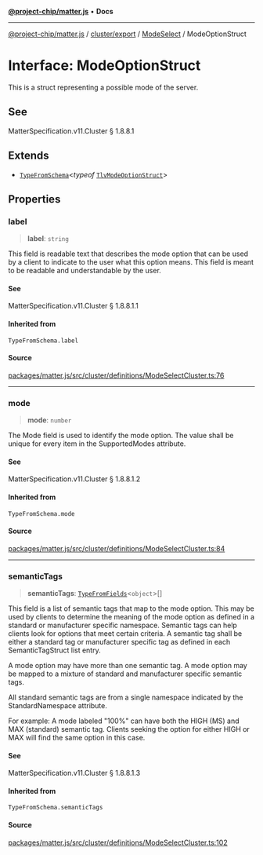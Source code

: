 [**@project-chip/matter.js**](../../../../../README.md) • **Docs**

***

[@project-chip/matter.js](../../../../../modules.md) / [cluster/export](../../../README.md) / [ModeSelect](../README.md) / ModeOptionStruct

# Interface: ModeOptionStruct

This is a struct representing a possible mode of the server.

## See

MatterSpecification.v11.Cluster § 1.8.8.1

## Extends

- [`TypeFromSchema`](../../../../../tlv/export/README.md#typefromschemas)\<*typeof* [`TlvModeOptionStruct`](../README.md#tlvmodeoptionstruct)\>

## Properties

### label

> **label**: `string`

This field is readable text that describes the mode option that can be used by a client to indicate to the
user what this option means. This field is meant to be readable and understandable by the user.

#### See

MatterSpecification.v11.Cluster § 1.8.8.1.1

#### Inherited from

`TypeFromSchema.label`

#### Source

[packages/matter.js/src/cluster/definitions/ModeSelectCluster.ts:76](https://github.com/project-chip/matter.js/blob/7a8cbb56b87d4ccf34bec5a9a95ab40a1711324f/packages/matter.js/src/cluster/definitions/ModeSelectCluster.ts#L76)

***

### mode

> **mode**: `number`

The Mode field is used to identify the mode option. The value shall be unique for every item in the
SupportedModes attribute.

#### See

MatterSpecification.v11.Cluster § 1.8.8.1.2

#### Inherited from

`TypeFromSchema.mode`

#### Source

[packages/matter.js/src/cluster/definitions/ModeSelectCluster.ts:84](https://github.com/project-chip/matter.js/blob/7a8cbb56b87d4ccf34bec5a9a95ab40a1711324f/packages/matter.js/src/cluster/definitions/ModeSelectCluster.ts#L84)

***

### semanticTags

> **semanticTags**: [`TypeFromFields`](../../../../../tlv/export/README.md#typefromfieldsf)\<`object`\>[]

This field is a list of semantic tags that map to the mode option. This may be used by clients to determine
the meaning of the mode option as defined in a standard or manufacturer specific namespace. Semantic tags
can help clients look for options that meet certain criteria. A semantic tag shall be either a standard tag
or manufacturer specific tag as defined in each SemanticTagStruct list entry.

A mode option may have more than one semantic tag. A mode option may be mapped to a mixture of standard and
manufacturer specific semantic tags.

All standard semantic tags are from a single namespace indicated by the StandardNamespace attribute.

For example: A mode labeled "100%" can have both the HIGH (MS) and MAX (standard) semantic tag. Clients
seeking the option for either HIGH or MAX will find the same option in this case.

#### See

MatterSpecification.v11.Cluster § 1.8.8.1.3

#### Inherited from

`TypeFromSchema.semanticTags`

#### Source

[packages/matter.js/src/cluster/definitions/ModeSelectCluster.ts:102](https://github.com/project-chip/matter.js/blob/7a8cbb56b87d4ccf34bec5a9a95ab40a1711324f/packages/matter.js/src/cluster/definitions/ModeSelectCluster.ts#L102)
